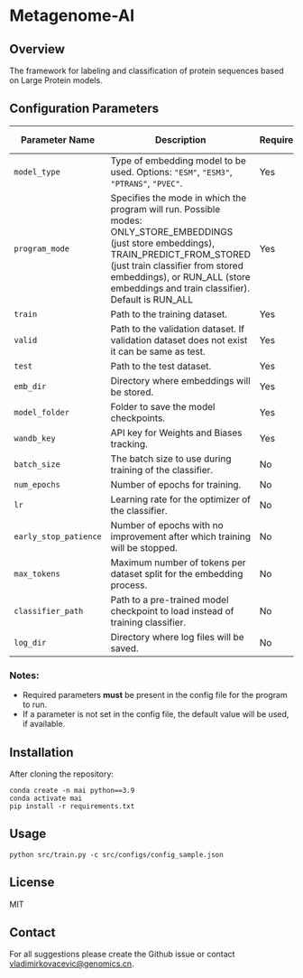 # Metagenome-AI

## Overview

The framework for labeling and classification of protein sequences based on Large Protein models.

## Configuration Parameters

| Parameter Name      | Description                                                                                               | Required | Default Value         |
|---------------------|-----------------------------------------------------------------------------------------------------------|----------|-----------------------|
| `model_type`        | Type of embedding model to be used. Options: `"ESM"`, `"ESM3"`, `"PTRANS"`, `"PVEC"`.                     | Yes      | `None`               |
| `program_mode`      | Specifies the mode in which the program will run. Possible modes: ONLY_STORE_EMBEDDINGS (just store embeddings), TRAIN_PREDICT_FROM_STORED (just train classifier from stored embeddings), or RUN_ALL (store embeddings and train classifier). Default is RUN_ALL   | Yes      | `"RUN_ALL"`           |
| `train`             | Path to the training dataset.                                                                             | Yes       | `None`                |
| `valid`             | Path to the validation dataset. If validation dataset does not exist it can be same as test.              | Yes       | `None`                |
| `test`              | Path to the test dataset.                                                                                 | Yes       | `None`                |
| `emb_dir`           | Directory where embeddings will be stored.                                                                | Yes      | `None`                |
| `model_folder`      | Folder to save the model checkpoints.                                                                     | Yes      | `None`                |
| `wandb_key`         | API key for Weights and Biases tracking.                                                                  | Yes      | `None`                |
| `batch_size`        | The batch size to use during training of the classifier.                                                  | No       | `32`                  |
| `num_epochs`        | Number of epochs for training.                                                                            | No       | `10`                  |
| `lr`                | Learning rate for the optimizer of the classifier.                                                        | No       | `0.001`               |
| `early_stop_patience`| Number of epochs with no improvement after which training will be stopped.                               | No       | `4`                   |
| `max_tokens`        | Maximum number of tokens per dataset split for the embedding process.                                     | No       | `2500`                |
| `classifier_path`   | Path to a pre-trained model checkpoint to load instead of training classifier.                            | No       | `None`                |
| `log_dir`           | Directory where log files will be saved.                                                                  | No       | `./logs/`             |

### Notes:
- Required parameters **must** be present in the config file for the program to run.
- If a parameter is not set in the config file, the default value will be used, if available.

## Installation
After cloning the repository:
```cd Metagenome-AI
conda create -n mai python==3.9
conda activate mai
pip install -r requirements.txt
```
## Usage

`python src/train.py -c src/configs/config_sample.json`


## License

MIT

## Contact

For all suggestions please create the Github issue or contact vladimirkovacevic@genomics.cn.
